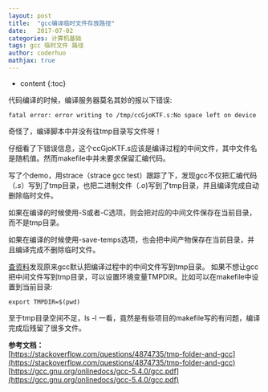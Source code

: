 ```yaml
---
layout: post  
title:  "gcc编译临时文件存放路径"  
date:   2017-07-02  
categories: 计算机基础  
tags: gcc 临时文件 路径  
author: coderhuo  
mathjax: true  
---
```


* content
{:toc}

代码编译的时候，编译服务器莫名其妙的报以下错误:  
```
fatal error: error writing to /tmp/ccGjoKTF.s:No space left on device
```





  
奇怪了，编译脚本中并没有往tmp目录写文件呀！  

仔细看了下错误信息，这个ccGjoKTF.s应该是编译过程的中间文件，其中文件名是随机值。然而makefile中并未要求保留汇编代码。  

写了个demo，用strace（strace gcc test）跟踪了下，发现gcc不仅把汇编代码（*.s*）写到了tmp目录，也把二进制文件（*.o*)写到了tmp目录，并且编译完成自动删除临时文件。  

如果在编译的时候使用-S或者-C选项，则会把对应的中间文件保存在当前目录，而不是tmp目录。  

如果在编译的时候使用-save-temps选项，也会把中间产物保存在当前目录，并且编译完成不删除临时文件。

[查资料](https://stackoverflow.com/questions/4874735/tmp-folder-and-gcc)发现原来gcc默认把编译过程中的中间文件写到tmp目录。
如果不想让gcc把中间文件写到tmp目录，可以设置环境变量TMPDIR。比如可以在makefile中设置到当前目录:
```
export TMPDIR=$(pwd)
```


至于tmp目录空间不足，ls -l 一看，竟然是有些项目的makefile写的有问题，编译完成后残留了很多文件。  

  
  

**参考文档：**  
[https://stackoverflow.com/questions/4874735/tmp-folder-and-gcc](https://stackoverflow.com/questions/4874735/tmp-folder-and-gcc)  
[https://gcc.gnu.org/onlinedocs/gcc-5.4.0/gcc.pdf](https://gcc.gnu.org/onlinedocs/gcc-5.4.0/gcc.pdf)
